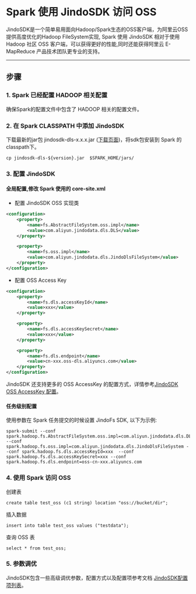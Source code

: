 # Spark 使用 JindoSDK 访问 OSS


JindoSDK是一个简单易用面向Hadoop/Spark生态的OSS客户端，为阿里云OSS提供高度优化的Hadoop FileSystem实现, Spark 使用 JindoSDK 相对于使用 Hadoop 社区 OSS 客户端，可以获得更好的性能,同时还能获得阿里云 E-MapReduce 产品技术团队更专业的支持。

---

## 步骤

### 1. Spark 已经配置 HADOOP 相关配置
确保Spark的配置文件中包含了 HADOOP 相关的配置文件。


### 2. 在 Spark CLASSPATH 中添加 JindoSDK
下载最新的jar包 jindosdk-dls-x.x.x.jar ([下载页面](jindosdk_download.md))，将sdk包安装到 Spark 的classpath下。
````
cp jindosdk-dls-${version}.jar  $SPARK_HOME/jars/
````

### 3. 配置 JindoSDK 
#### 全局配置,修改 Spark 使用的 core-site.xml
* 配置 JindoSDK OSS 实现类
```xml
<configuration>
    <property>
        <name>fs.AbstractFileSystem.oss.impl</name>
        <value>com.aliyun.jindodata.dls.DLS</value>
    </property>

    <property>
        <name>fs.oss.impl</name>
        <value>com.aliyun.jindodata.dls.JindoDlsFileSystem</value>
    </property>
</configuration>
```
* 配置 OSS Access Key
```xml
<configuration>
    <property>
        <name>fs.dls.accessKeyId</name>
        <value>xxx</value>
    </property>

    <property>
        <name>fs.dls.accessKeySecret</name>
        <value>xxx</value>
    </property>

    <property>
        <name>fs.dls.endpoint</name>
        <value>cn-xxx.oss-dls.aliyuncs.com</value>
    </property>
</configuration>
```
JindoSDK 还支持更多的 OSS AccessKey 的配置方式，详情参考[JindoSDK OSS AccessKey 配置](jindosdk_credential_provider.md)。<br />

#### 任务级别配置
使用参数在 Spark 任务提交的时候设置 JindoFs SDK, 以下为示例:
 ```  
spark-submit --conf spark.hadoop.fs.AbstractFileSystem.oss.impl=com.aliyun.jindodata.dls.DLS --conf spark.hadoop.fs.oss.impl=com.aliyun.jindodata.dls.JindoDlsFileSystem --conf spark.hadoop.fs.dls.accessKeyId=xxx  --conf spark.hadoop.fs.dls.accessKeySecret=xxx --conf spark.hadoop.fs.dls.endpoint=oss-cn-xxx.aliyuncs.com 
 ```

### 4. 使用 Spark 访问 OSS
创建表
 ```  
create table test_oss (c1 string) location "oss://bucket/dir";
 ```
插入数据
 ```  
insert into table test_oss values ("testdata");
 ```

查询 OSS 表
 ```  
select * from test_oss;
 ```

### 5. 参数调优
JindoSDK包含一些高级调优参数，配置方式以及配置项参考文档 [JindoSDK配置项列表](jindosdk_configuration_list.md)。
<br />

